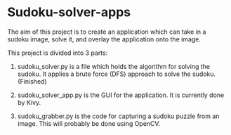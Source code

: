 # Sudoku-solver-apps

The aim of this project is to create an application which can take in a sudoku image, solve it, and overlay the application onto the image.

This project is divided into 3 parts:

1. sudoku_solver.py is a file which holds the algorithm for solving the sudoku. It applies a brute force (DFS) approach to solve the sudoku. (Finished)

2. sudoku_solver_app.py is the GUI for the application. It is currently done by Kivy.

3. sudoku_grabber.py is the code for capturing a sudoku puzzle from an image. This will probably be done using OpenCV.

